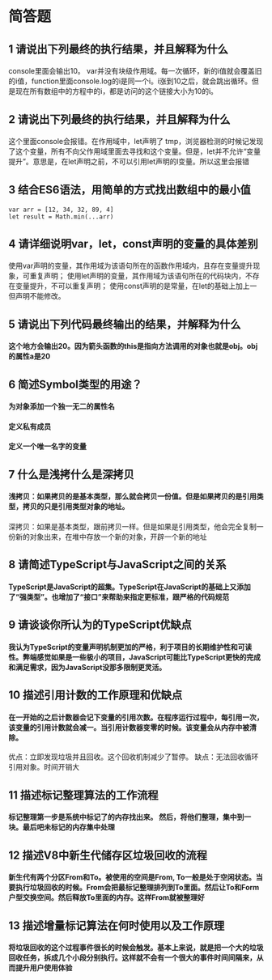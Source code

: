 # 简答题 
## 1 请说出下列最终的执行结果，并且解释为什么
#### 
console里面会输出10。 var并没有块级作用域。每一次循环，新的i值就会覆盖旧的i值，function里面console.log的i是同一个i。i涨到10之后，就会跳出循环。但是现在所有数组中的方程中的i，都是访问的这个链接大小为10的i。


## 2 请说出下列最终的执行结果，并且解释为什么
#### 
这个里面console会报错。在作用域中，let声明了 tmp，浏览器检测的时候记发现了这个变量，所有不向父作用域里面去寻找和这个变量。但是，let并不允许“变量提升”。意思是，在let声明之前，不可以引用let声明的l变量。所以这里会报错


## 3 结合ES6语法，用简单的方式找出数组中的最小值 
####
```
var arr = [12, 34, 32, 89, 4]
let result = Math.min(...arr)

```


##  4 请详细说明var，let，const声明的变量的具体差别
#### 
使用var声明的变量，其作用域为该语句所在的函数作用域内，且存在变量提升现象，可重复声明；
使用let声明的变量，其作用域为该语句所在的代码块内，不存在变量提升，不可以重复声明；
使用const声明的是常量，在let的基础上加上一但声明不能修改。

## 5 请说出下列代码最终输出的结果，并解释为什么
#### 这个地方会输出20。因为箭头函数的this是指向方法调用的对象也就是obj。obj的属性a是20

## 6 简述Symbol类型的用途？
#### 为对象添加一个独一无二的属性名
#### 定义私有成员
#### 定义一个唯一名字的变量

## 7 什么是浅拷什么是深拷贝
#### 浅拷贝：如果拷贝的是基本类型，那么就会拷贝一份值。但是如果拷贝的是引用类型，拷贝的只是引用类型对象的地址。
####
深拷贝：如果是基本类型，跟前拷贝一样。但是如果是引用类型，他会完全复制一份新的对象出来，在堆中存放一个新的对象，开辟一个新的地址

## 8 请简述TypeScript与JavaScript之间的关系
#### TypeScript是JavaScript的超集。TypeScript在JavaScript的基础上又添加了“强类型”。也增加了“接口”来帮助来指定更标准，跟严格的代码规范

## 9 请谈谈你所认为的TypeScript优缺点
#### 我认为TypeScript的变量声明机制更加的严格，利于项目的长期维护性和可读性。弊端感觉如果是一些极小的项目，JavaScript可能比TypeScript更快的完成和满足需求，因为JavaScript没那多限制更灵活。

## 10 描述引用计数的工作原理和优缺点
#### 在一开始的之后计数器会记下变量的引用次数。在程序运行过程中，每引用一次，该变量的引用计数就会减一。当引用计数器变零的时候。该变量会从内存中被清除。
优点：立即发现垃圾并且回收。这个回收机制减少了暂停。 缺点：无法回收循环引用对象。时间开销大

## 11 描述标记整理算法的工作流程
#### 标记整理第一步是系统中标记了的内存找出来。 然后，将他们整理，集中到一块。最后吧未标记的内存集中处理

## 12 描述V8中新生代储存区垃圾回收的流程
#### 新生代有两个分区From和To。被使用的空间是From, To一般是处于空闲状态。当要执行垃圾回收的时候。From会把最标记整理排列到To里面。然后让To和Form户型交换空间。然后释放To里面的内存。这样From就被整理好

## 13 描述增量标记算法在何时使用以及工作原理
####  将垃圾回收的这个过程事件很长的时候会触发。基本上来说，就是把一个大的垃圾回收任务，拆成几个小段分别执行。这样就不会有一个很大的事件时间间隔来，从而提升用户使用体验

